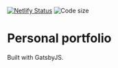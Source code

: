 [![Netlify Status](https://api.netlify.com/api/v1/badges/e5b83390-cd01-41bf-94d7-b6645dfd3c92/deploy-status)](https://app.netlify.com/sites/sad-euler-a023f6/deploys) ![Code size](https://img.shields.io/github/languages/code-size/henrikfalck/hfm-gatsby-repo)

# Personal portfolio

Built with GatsbyJS.
